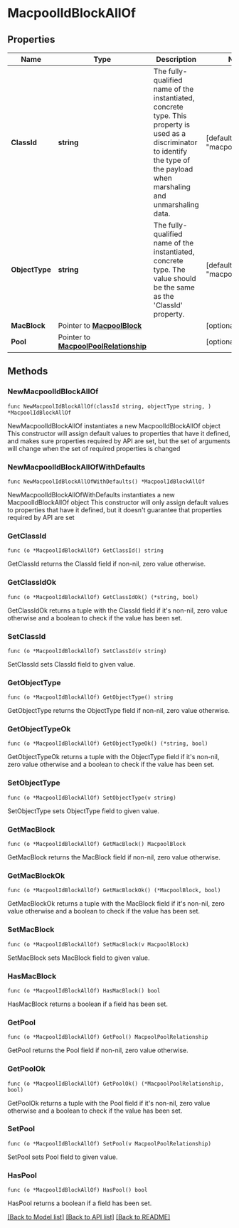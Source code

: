 # MacpoolIdBlockAllOf

## Properties

Name | Type | Description | Notes
------------ | ------------- | ------------- | -------------
**ClassId** | **string** | The fully-qualified name of the instantiated, concrete type. This property is used as a discriminator to identify the type of the payload when marshaling and unmarshaling data. | [default to "macpool.IdBlock"]
**ObjectType** | **string** | The fully-qualified name of the instantiated, concrete type. The value should be the same as the &#39;ClassId&#39; property. | [default to "macpool.IdBlock"]
**MacBlock** | Pointer to [**MacpoolBlock**](macpool.Block.md) |  | [optional] 
**Pool** | Pointer to [**MacpoolPoolRelationship**](macpool.Pool.Relationship.md) |  | [optional] 

## Methods

### NewMacpoolIdBlockAllOf

`func NewMacpoolIdBlockAllOf(classId string, objectType string, ) *MacpoolIdBlockAllOf`

NewMacpoolIdBlockAllOf instantiates a new MacpoolIdBlockAllOf object
This constructor will assign default values to properties that have it defined,
and makes sure properties required by API are set, but the set of arguments
will change when the set of required properties is changed

### NewMacpoolIdBlockAllOfWithDefaults

`func NewMacpoolIdBlockAllOfWithDefaults() *MacpoolIdBlockAllOf`

NewMacpoolIdBlockAllOfWithDefaults instantiates a new MacpoolIdBlockAllOf object
This constructor will only assign default values to properties that have it defined,
but it doesn't guarantee that properties required by API are set

### GetClassId

`func (o *MacpoolIdBlockAllOf) GetClassId() string`

GetClassId returns the ClassId field if non-nil, zero value otherwise.

### GetClassIdOk

`func (o *MacpoolIdBlockAllOf) GetClassIdOk() (*string, bool)`

GetClassIdOk returns a tuple with the ClassId field if it's non-nil, zero value otherwise
and a boolean to check if the value has been set.

### SetClassId

`func (o *MacpoolIdBlockAllOf) SetClassId(v string)`

SetClassId sets ClassId field to given value.


### GetObjectType

`func (o *MacpoolIdBlockAllOf) GetObjectType() string`

GetObjectType returns the ObjectType field if non-nil, zero value otherwise.

### GetObjectTypeOk

`func (o *MacpoolIdBlockAllOf) GetObjectTypeOk() (*string, bool)`

GetObjectTypeOk returns a tuple with the ObjectType field if it's non-nil, zero value otherwise
and a boolean to check if the value has been set.

### SetObjectType

`func (o *MacpoolIdBlockAllOf) SetObjectType(v string)`

SetObjectType sets ObjectType field to given value.


### GetMacBlock

`func (o *MacpoolIdBlockAllOf) GetMacBlock() MacpoolBlock`

GetMacBlock returns the MacBlock field if non-nil, zero value otherwise.

### GetMacBlockOk

`func (o *MacpoolIdBlockAllOf) GetMacBlockOk() (*MacpoolBlock, bool)`

GetMacBlockOk returns a tuple with the MacBlock field if it's non-nil, zero value otherwise
and a boolean to check if the value has been set.

### SetMacBlock

`func (o *MacpoolIdBlockAllOf) SetMacBlock(v MacpoolBlock)`

SetMacBlock sets MacBlock field to given value.

### HasMacBlock

`func (o *MacpoolIdBlockAllOf) HasMacBlock() bool`

HasMacBlock returns a boolean if a field has been set.

### GetPool

`func (o *MacpoolIdBlockAllOf) GetPool() MacpoolPoolRelationship`

GetPool returns the Pool field if non-nil, zero value otherwise.

### GetPoolOk

`func (o *MacpoolIdBlockAllOf) GetPoolOk() (*MacpoolPoolRelationship, bool)`

GetPoolOk returns a tuple with the Pool field if it's non-nil, zero value otherwise
and a boolean to check if the value has been set.

### SetPool

`func (o *MacpoolIdBlockAllOf) SetPool(v MacpoolPoolRelationship)`

SetPool sets Pool field to given value.

### HasPool

`func (o *MacpoolIdBlockAllOf) HasPool() bool`

HasPool returns a boolean if a field has been set.


[[Back to Model list]](../README.md#documentation-for-models) [[Back to API list]](../README.md#documentation-for-api-endpoints) [[Back to README]](../README.md)


